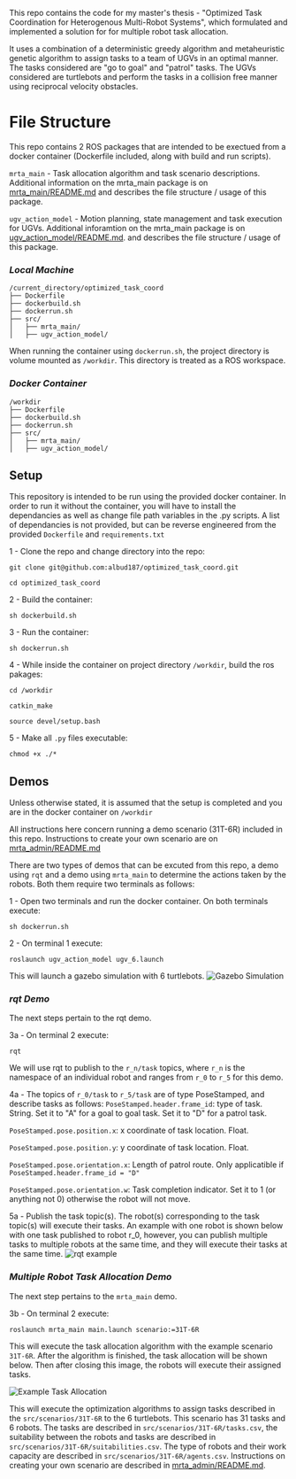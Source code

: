 This repo contains the code for my master's thesis - "Optimized Task Coordination for Heterogenous Multi-Robot Systems", which formulated and implemented a solution for for multiple robot task allocation.

It uses a combination of a deterministic greedy algorithm and metaheuristic genetic algorithm to assign tasks to a team of UGVs in an optimal manner. 
The tasks considered are "go to goal" and "patrol" tasks. The UGVs considered are turtlebots and perform the tasks in a collision free manner using reciprocal velocity obstacles.

# File Structure

This repo contains 2 ROS packages that are intended to be exectued from a docker container (Dockerfile included, along with build and run scripts).

`mrta_main` - Task allocation algorithm and task scenario descriptions. Additional information on the mrta_main package is on [mrta_main/README.md](https://github.com/albud187/optimized_task_coord/blob/main/src/mrta_main/README.md) and describes the file structure / usage of this package.

`ugv_action_model` - Motion planning, state management and task execution for UGVs. Additional inforamtion on the mrta_main package is on [ugv_action_model/README.md](https://github.com/albud187/optimized_task_coord/blob/main/src/ugv_action_model/README.md). and describes the file structure / usage of this package.


### _**Local Machine**_
```
/current_directory/optimized_task_coord
├── Dockerfile
├── dockerbuild.sh
├── dockerrun.sh
├── src/
│   ├── mrta_main/
│   ├── ugv_action_model/

```

When running the container using `dockerrun.sh`, the project directory is volume mounted as `/workdir`. This directory is treated as a ROS workspace.
### _**Docker Container**_
```
/workdir
├── Dockerfile
├── dockerbuild.sh
├── dockerrun.sh
├── src/
│   ├── mrta_main/
│   ├── ugv_action_model/
```

## Setup

This repository is intended to be run using the provided docker container. In order to run it without the container, you will have to install the dependancies as well as change file path variables in the .py scripts. A list of dependancies is not provided, but can be reverse engineered from the provided `Dockerfile` and `requirements.txt`

1 - Clone the repo and change directory into the repo:
```
git clone git@github.com:albud187/optimized_task_coord.git
```

`cd optimized_task_coord`

2 - Build the container:

`sh dockerbuild.sh`

3 - Run the container:

`sh dockerrun.sh`

4 - While inside the container on project directory `/workdir`, build the ros pakages:

`cd /workdir`

`catkin_make`

`source devel/setup.bash`

5 - Make all `.py` files executable:

`chmod +x ./*`

## Demos

Unless otherwise stated, it is assumed that the setup is completed and you are in the docker container on `/workdir`

All instructions here concern running a demo scenario (31T-6R) included in this repo. Instructions to create your own scenario are on [mrta_admin/README.md](https://github.com/albud187/optimized_task_coord/blob/main/src/mrta_admin/README.md)

There are two types of demos that can be excuted from this repo, a demo using `rqt` and a demo using `mrta_main` to determine the actions taken by the robots. Both them require two terminals as follows:

1 - Open two terminals and run the docker container. On both terminals execute:

`sh dockerrun.sh`

2 - On terminal 1 execute:

`roslaunch ugv_action_model ugv_6.launch`

This will launch a gazebo simulation with 6 turtlebots.
![Gazebo Simulation](https://github.com/albud187/optimized_task_coord/blob/main/.repo_images/gazebo_scenario.PNG)


### _**rqt Demo**_

The next steps pertain to the rqt demo.

3a - On terminal 2 execute:

`rqt`

We will use rqt to publish to the `r_n/task` topics, where `r_n` is the namespace of an individual robot and ranges from `r_0` to `r_5` for this demo.

4a - The topics of `r_0/task` to `r_5/task` are of type PoseStamped, and describe tasks as follows:
`PoseStamped.header.frame_id`: type of task. String. Set it to "A" for a goal to goal task. Set it to "D" for a patrol task.

`PoseStamped.pose.position.x`: x coordinate of task location. Float.

`PoseStamped.pose.position.y`: y coordinate of task location. Float.

`PoseStamped.pose.orientation.x`: Length of patrol route. Only applicatible if `PoseStamped.header.frame_id = "D"`

`PoseStamped.pose.orientation.w`: Task completion indicator. Set it to 1 (or anything not 0) otherwise the robot will not move.

5a - Publish the task topic(s). The robot(s) corresponding to the task topic(s) will execute their tasks.
An example with one robot is shown below with one task published to robot r_0, however, you can publish multiple tasks to multiple robots at the same time, and they will execute their tasks at the same time.
![rqt example](https://github.com/albud187/optimized_task_coord/blob/main/.repo_images/rqt_demo_example.PNG)


### _**Multiple Robot Task Allocation Demo**_

The next step pertains to the `mrta_main` demo.

3b - On terminal 2 execute:

`roslaunch mrta_main main.launch scenario:=31T-6R`

This will execute the task allocation algorithm with the example scenario `31T-6R`. After the algorithm is finished, the task allocation will be shown below. Then after closing this image, the robots will execute their assigned tasks.

![Example Task Allocation](https://github.com/albud187/optimized_task_coord/blob/main/.repo_images/example_task_allocation.PNG)

This will execute the optimization algorithms to assign tasks described in the `src/scenarios/31T-6R` to the 6 turtlebots. This scenario has 31 tasks and 6 robots. The tasks are described in `src/scenarios/31T-6R/tasks.csv`, the suitability between the robots and tasks are described in `src/scenarios/31T-6R/suitabilities.csv`. The type of robots and their work capacity are described in `src/scenarios/31T-6R/agents.csv`. Instructions on creating your own scenario are described in [mrta_admin/README.md](https://github.com/albud187/optimized_task_coord/blob/main/src/mrta_admin/README.md).

